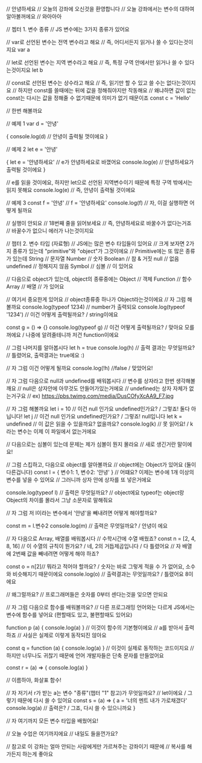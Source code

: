 // 안녕하세요
// 오늘의 강좌에 오신것을 환영합니다
// 오늘 강좌에서는 변수의 대하여 알아볼꺼에요
// 와아아아

// 쳅터 1. 변수 종류
// JS 변수에는 3가지 종류가 있어요

// var로 선언된 변수는 전역 변수라고 해요
// 즉, 어디서든지 읽거나 쓸 수 있다는것이지요
var a

// let로 선언된 변수는 지역 변수라고 해요
// 즉, 특정 구역 안에서만 읽거나 쓸 수 있다는것이지요
let b

// const로 선언된 변수는 상수라고 해요
// 즉, 읽기만 할 수 있고 쓸 수는 없다는것이지요
// 하지만 const를 쓸때에는 뒤에 값을 정해줘야지만 작동해요
// 왜냐하면 값이 없는 const는 다시는 값을 정해줄 수 없기때문에 의미가 없기 때문이죠
const c = 'Hello'

// 한번 해볼까요

// 예제 1
var d = '안녕'

{
  console.log(d) // 안녕이 출력될 껏이에요
}

// 예제 2
let e = '안녕'

{
  let e = '안녕하세요' // e가 안녕하세요로 바꼈어요
  console.log(e) // 안녕하세요가 출력될 것이에요
}

// e를 읽을 것이에요, 하지만 let으로 선언된 지역변수이기 때문에 특정 구역 밖에서는 읽지 못해요
console.log(e) // 즉, 안녕이 출력될 것이에요

// 예제 3
const f = '안녕'
// f = '안녕하세요'
console.log(f) // 자, 이걸 실행하면 어떻게 될까요

// 실행이 안되요
// 18번째 줄을 읽어보세요
// 즉, 안녕하세요로 바꿀수가 없다는거죠
// 바꿀수가 없으니 에러가 나는것이지요

// 챕터 2. 변수 타입 (자료형)
// JS에는 많은 변수 타입들이 있어요
// 크게 보자면 2가지 종류가 있는데 "primitive"와 "object"가 그것이에요
// Primitive에는 또 많은 종류가 있는데
String // 문자열
Number // 숫자
Boolean // 참 & 거짓
null // 없음
undefined // 정해지지 않음
Symbol // 심볼
// 이 있어요

// 다음으로 object가 있는데, object의 종류중에는
Object // 객체
Function // 함수
Array // 배열
// 가 있어요

// 여기서 중요한게 있어요
// object종류중 하나가 Object라는것이에요
// 자 그럼 해볼까요
console.log(typeof 1234) // number가 출력되요
console.log(typeof '1234') // 이건 어떻게 출력될까요? / string이에요

const g = () => {}
console.log(typeof g) // 이건 어떻게 출력될까요? / 맞아요 모를꺼에요 / 나중에 알려줄테니까 저건 function이에요

// 그럼 나머지를 알아봅시다
let h = true
console.log(h) // 출력 결과는 무엇일까요?
// 틀렸어요, 출력결과는 true에요 :)

// 자 그럼 이건 어떻게 될까요
console.log(!h)
//false / 맞았어요! 

// 자 그럼 다음으로 null과 undefined를 배워봅시다
// 변수를 상자라고 한번 생각해볼깨요
// null은 상자안에 아무것도 안들어가있는거에요
// undefined는 상자 자체가 없는거구요
// ex) https://pbs.twimg.com/media/DusCOfyXcAA9_F7.jpg

// 자 그럼 해볼까요
let i = 10 // 이건 null 인가요 undefined인가요? / 그렇죠! 둘다 아닙니다!
let j // 이건 null 인가요 undefined인가요? / 그렇죠! null입니다
let k = undefined // 이 값은 읽을 수 있을까요? 없을까요?
console.log(k) // 못 읽어요! / k라는 변수는 이제 이 파일에서 없는거에요

// 다음으로는 심볼이 있는데 문제는 제가 심볼이 뭔지 몰라요
// 새로 생긴거란 말이에요!

// 그럼 스킵하고, 다음으로 object를 알아볼까요
// object에는 Object가 있어요 (둘이 다른겁니다)
const l = { 변수1: 1, 변수2: '안녕' }
// 어떄요? 이제는 변수에 1개 이상의 변수를 넣을 수 있어요
// 그러니까 상자 안에 상자를 또 넣은거에요

console.log(typeof l) // 출력은 무엇일까요? // object에요 typeof는 object랑 Object의 차이를 몰라서 그냥 소문자로 말해줘요

// 자 그럼 저 l이라는 변수에서 '안녕'을 빼내려면 어떻게 해야할까요?

const m = l.변수2
console.log(m) // 출력은 무엇일까요? / 안녕이 에요

// 자 다음으로 Array, 배열를 배워봅시다
// 수학시간에 수열 배웠죠?
const n = [2, 4, 8, 16] // 이 수열의 규칙이 뭔가요? / 네, 2의 거듭제곱입니다 / 다 틀렸어요
// 자 배열에 2번째 값을 빼네려면 어떻게 해야 하죠?

const o = n[2]// 뭐라고 적어야 할까요? / 숫자는 바로 그렇게 적을 수 가 없어요, 소수와 비슷해지기 때문이에요
console.log(o) // 출력결과는 무엇일까요? / 틀렸어요 8이에요

// 왜그럴까요?
// 프로그래머들은 숫자를 0부터 센다는것을 잊으면 안되요

// 자 그럼 다음으로 함수를 배워볼까요?
// 다른 프로그래밍 언어와는 다르게 JS에서는 변수에 함수를 넣어요 (편할때도 있고, 불편할때도 있어요)

function p (a) {
  console.log(a)
}
// 이것이 함수의 기본형이에요
// a를 받아서 출력하죠
// 사실은 실제로 이렇게 동작되진 않아요

const q = function (a) {
  console.log(a)
}
// 이것이 실제로 동작하는 코드이지요
// 하지만 너무나도 귀찮기 때문에 언어 개발자들은 단축 문자를 만들었어요

const r = (a) => {
  console.log(a)
}

// 이름하야, 화살표 함수!

// 자 저기서 r가 받는 a는 변수 "종류"(챕터 "1" 참고)가 무엇일까요?
// let이에요 / 그렇기 때문에 다시 쓸 수 있어요
const s = (a) => {
  a = '너의 멘트 내가 가로채갰다'
  console.log(a) // 출력은? / 그죠, 다시 쓸 수 있으니까요
}

// 자 여기까지 모든 변수 타입을 배웠어요!

// 오늘 수업은 여기까지에요
// 내일도 들을껀가요?

// 참고로 이 강좌는 얼마 안되는 사람에게만 가르쳐주는 강좌이기 때문에
// 복사를 해가든지 하는게 좋아요
